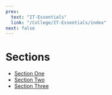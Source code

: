 ```yaml
---
prev:
  text: "IT-Essentials"
  link: "/College/IT-Essentials/index"
next: false
---
```


# Sections

- [Section One](SectionOne.md)
- [Section Two](SectionTwo.md)
- [Section Three](SectionThree.md)
